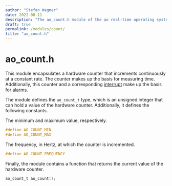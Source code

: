 ```yaml
---
author: "Stefan Wagner"
date: 2022-08-11
description: "The ao_count.h module of the ao real-time operating system."
draft: true
permalink: /modules/count/
title: "ao_count.h"
---
```


# ao_count.h

This module encapsulates a hardware counter that increments continuously at a constant rate. The counter makes up the basis for measuring time. Additionally, this counter and a corresponding [interrupt](ir-alarm.md) make up the basis for [alarms](alarm.md).

The module defines the `ao_count_t` type, which is an unsigned integer that can hold a value of the hardware counter. Additionally, it defines the following constants.

The minimum and maximum value, respectively.

```c
#define AO_COUNT_MIN
#define AO_COUNT_MAX
```

The frequency, in Hertz, at which the counter is incremented.

```c
#define AO_COUNT_FREQUENCY
```

Finally, the module contains a function that returns the current value of the hardware counter.

```c
ao_count_t ao_count();
```
